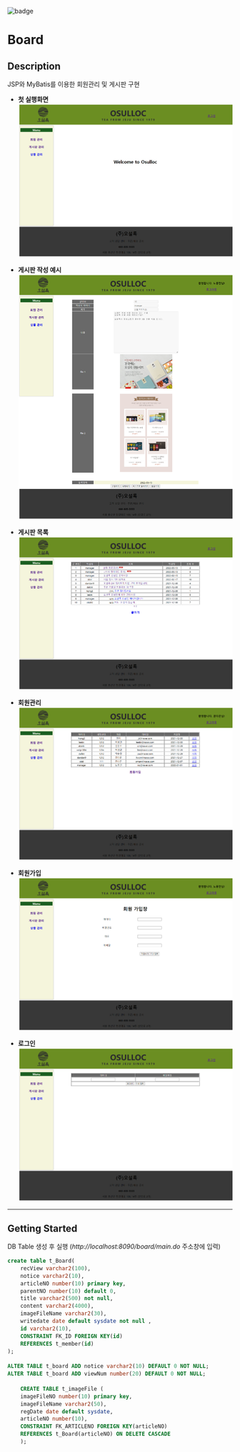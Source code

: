 ![badge](https://img.shields.io/badge/JSP-MyBatis-green)

# Board

## Description

JSP와 MyBatis를 이용한 회원관리 및 게시판 구현

* **첫 실행화면**
![title](figure/opening.png)
  
* **게시판 작성 예시**
![title](figure/write.png)
  
* **게시판 목록**
![title](figure/board.png)
  
* **회원관리**
![title](figure/management.png)
  
* **회원가입**
![title](figure/register.png)
  
* **로그인**
![title](figure/login.png)

---

## Getting Started

DB Table 생성 후 실행 (*http://localhost:8090/board/main.do* 주소창에 입력)

```sql
create table t_Board(
    recView varchar2(100),
    notice varchar2(10),
    articleNO number(10) primary key,
    parentNO number(10) default 0,
    title varchar2(500) not null,
    content varchar2(4000),
    imageFileName varchar2(30),
    writedate date default sysdate not null ,
    id varchar2(10),
    CONSTRAINT FK_ID FOREIGN KEY(id)
    REFERENCES t_member(id)
);

ALTER TABLE t_board ADD notice varchar2(10) DEFAULT 0 NOT NULL;
ALTER TABLE t_board ADD viewNum number(20) DEFAULT 0 NOT NULL;

    CREATE TABLE t_imageFile (
    imageFileNO number(10) primary key,
    imageFileName varchar2(50),
    regDate date default sysdate,
    articleNO number(10),
    CONSTRAINT FK_ARTICLENO FOREIGN KEY(articleNO)
    REFERENCES t_Board(articleNO) ON DELETE CASCADE
    );
```